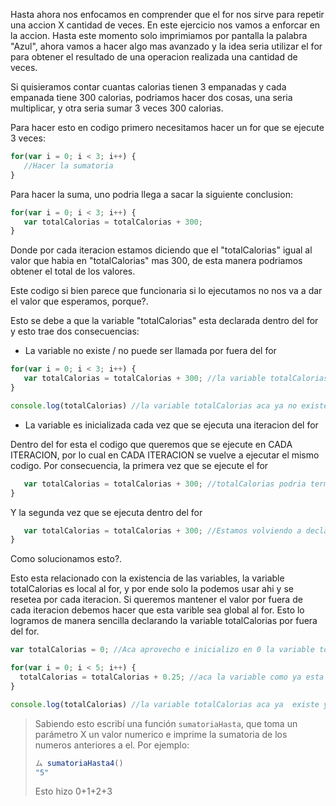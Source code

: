 Hasta ahora nos enfocamos en comprender que el for nos sirve para repetir una accion X cantidad de veces.
En este ejercicio nos vamos a enforcar en la accion.
Hasta este momento solo imprimiamos por pantalla la palabra "Azul", ahora vamos a hacer algo mas avanzado y la idea seria utilizar el for para obtener el resultado de una operacion realizada una cantidad de veces.

Si quisieramos contar cuantas calorias tienen 3 empanadas y cada empanada tiene 300 calorias, podriamos hacer dos cosas, una seria multiplicar, y otra seria sumar 3 veces 300 calorias.

Para hacer esto en codigo primero necesitamos hacer un for que se ejecute 3 veces:


```javascript
for(var i = 0; i < 3; i++) {
   //Hacer la sumatoria
}
```

Para hacer la suma, uno podria llega a sacar la siguiente conclusion:

```javascript
for(var i = 0; i < 3; i++) {
   var totalCalorias = totalCalorias + 300;
}
```

Donde por cada iteracion estamos diciendo que el "totalCalorias" igual al valor que habia en "totalCalorias" mas 300, de esta manera podriamos obtener el total de los valores.

Este codigo si bien parece que funcionaria si lo ejecutamos no nos va a dar el valor que esperamos, porque?.

Esto se debe a que la variable "totalCalorias" esta declarada dentro del for y esto trae dos consecuencias:

* La variable no existe / no puede ser llamada por fuera del for

```javascript
for(var i = 0; i < 3; i++) {
   var totalCalorias = totalCalorias + 300; //la variable totalCalorias esta declarada dentro del for y solo puede ser usada ahi dentro
}

console.log(totalCalorias) //la variable totalCalorias aca ya no existe y no puede ser consultada
```

* La variable es inicializada cada vez que se ejecuta una iteracion del for

Dentro del for esta el codigo que queremos que se ejecute en CADA ITERACION, por lo cual en CADA ITERACION se vuelve a ejecutar el mismo codigo.
Por consecuencia, la primera vez que se ejecute el for

```javascript
   var totalCalorias = totalCalorias + 300; //totalCalorias podria terminar valiendo 300
}
```

Y la segunda vez que se ejecuta dentro del for

```javascript
   var totalCalorias = totalCalorias + 300; //Estamos volviendo a declara la variable totalCalorias, por lo cual no logramos almacenar el valor anterior.
}
```

Como solucionamos esto?.

Esto esta relacionado con la existencia de las variables, la variable totalCalorias es local al for, y por ende solo la podemos usar ahi y se resetea por cada iteracion. Si queremos mantener el valor por fuera de cada iteracion debemos hacer que esta varible sea global al for. Esto lo logramos de manera sencilla declarando la variable totalCalorias por fuera del for.

```javascript
var totalCalorias = 0; //Aca aprovecho e inicializo en 0 la variable totalCalorias.

for(var i = 0; i < 5; i++) {
  totalCalorias = totalCalorias + 0.25; //aca la variable como ya esta declarada por fuera del for esta puede ser modificada durante las iteraciones y no se "reinicia"
}

console.log(totalCalorias) //la variable totalCalorias aca ya  existe y nos devuelve el valor total que buscabamos.
```

> Sabiendo esto escribí una función `sumatoriaHasta`, que toma un parámetro X un valor numerico e imprime la sumatoria de los numeros anteriores a el.
Por ejemplo: 
> 
> ```javascript
> ム sumatoriaHasta4()
> "5"
> ```
> Esto hizo 0+1+2+3